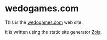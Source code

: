 # wedogames.com

This is the [wedogames.com](https://wedogames.com/) web site.

It is written using the static site generator [Zola](https://github.com/getzola/zola).
